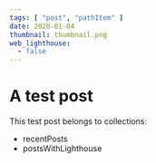 ```yaml
---
tags: [ "post", "pathItem" ]
date: 2020-01-04
thumbnail: thumbnail.png
web_lighthouse:
  - false
---
```


# A test post

This test post belongs to collections:
+ recentPosts
+ postsWithLighthouse
